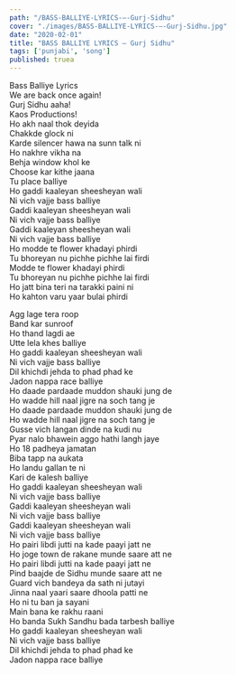 ```yaml
---
path: "/BASS-BALLIYE-LYRICS-–-Gurj-Sidhu"
cover: "./images/BASS-BALLIYE-LYRICS-–-Gurj-Sidhu.jpg"
date: "2020-02-01"
title: "BASS BALLIYE LYRICS – Gurj Sidhu"
tags: ['punjabi', 'song']
published: truea
---
```

  
Bass Balliye Lyrics  
We are back once again!  
Gurj Sidhu aaha!  
Kaos Productions!  
Ho akh naal thok deyida  
Chakkde glock ni  
Karde silencer hawa na sunn talk ni  
Ho nakhre vikha na  
Behja window khol ke  
Choose kar kithe jaana  
Tu place balliye  
Ho gaddi kaaleyan sheesheyan wali  
Ni vich vajje bass balliye  
Gaddi kaaleyan sheesheyan wali  
Ni vich vajje bass balliye  
Gaddi kaaleyan sheesheyan wali  
Ni vich vajje bass balliye  
Ho modde te flower khadayi phirdi  
Tu bhoreyan nu pichhe pichhe lai firdi  
Modde te flower khadayi phirdi  
Tu bhoreyan nu pichhe pichhe lai firdi  
Ho jatt bina teri na tarakki paini ni  
Ho kahton varu yaar bulai phirdi  
  
  
  
  
  
  
Agg lage tera roop  
Band kar sunroof  
Ho thand lagdi ae  
Utte lela khes balliye  
Ho gaddi kaaleyan sheesheyan wali  
Ni vich vajje bass balliye  
Dil khichdi jehda to phad phad ke  
Jadon nappa race balliye  
Ho daade pardaade muddon shauki jung de  
Ho wadde hill naal jigre na soch tang je  
Ho daade pardaade muddon shauki jung de  
Ho wadde hill naal jigre na soch tang je  
Gusse vich langan dinde na kudi nu  
Pyar nalo bhawein aggo hathi langh jaye  
Ho 18 padheya jamatan  
Biba tapp na aukata  
Ho landu gallan te ni  
Kari de kalesh balliye  
Ho gaddi kaaleyan sheesheyan wali  
Ni vich vajje bass balliye  
Gaddi kaaleyan sheesheyan wali  
Ni vich vajje bass balliye  
Gaddi kaaleyan sheesheyan wali  
Ni vich vajje bass balliye  
Ho pairi libdi jutti na kade paayi jatt ne  
Ho joge town de rakane munde saare att ne  
Ho pairi libdi jutti na kade paayi jatt ne  
Pind baajde de Sidhu munde saare att ne  
Guard vich bandeya da sath ni jutayi  
Jinna naal yaari saare dhoola patti ne  
Ho ni tu ban ja sayani  
Main bana ke rakhu raani  
Ho banda Sukh Sandhu bada tarbesh balliye  
Ho gaddi kaaleyan sheesheyan wali  
Ni vich vajje bass balliye  
Dil khichdi jehda to phad phad ke  
Jadon nappa race balliye  
